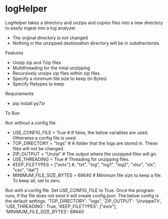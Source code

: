 # logHelper

LogHelper takes a directory and unzips and copies files into a new directory to easily ingest into a log analyzer.  
* The orginal directory is not changed
* Nothing in the unzipped destionation directory will be in subdirectories.

Features
* Unzip zip and 7zip files
* Multithreading for the inital unzipping
* Recursively unzips zip files within zip files
* Specify a minimum file size to keep (in Bytes)
* Specify filetypes to keep

Requirements
* pip install py7zr


To Run

Run without a config file.
* USE_CONFIG_FILE         = True        # If false, the below variables are used. Otherwise a config file is used.
* TOP_DIRECTORY           = "logs"      # A folder that the logs are stored in. These files will not be changed.
* ZIP_OUTPUT              = "Unzip"     # The output where the unzipped files will go.
* USE_THREADING           = True        # Threading for unzipping files.
* KEEP_FILETYPES          = ["evtx"]    #, "txt", "log", "log1", "log2", "xlsx", "xls", "csv", "dat"]
* MINIMUM_FILE_SIZE_BYTES = 69640       # Minimum file size to keep a file. To keep all, set to zero.

Run with a config file. Set USE_CONFIG_FILE to True. Once the program runs, if the file does not exist it will create config.json. The below config is the default settings.
'TOP_DIRECTORY': "logs",
'ZIP_OUTPUT': 'UnzippeTh',
'USE_THREADING': True,
'KEEP_FILETYPES': ["evtx"],
'MINIMUM_FILE_SIZE_BYTES': 69640
